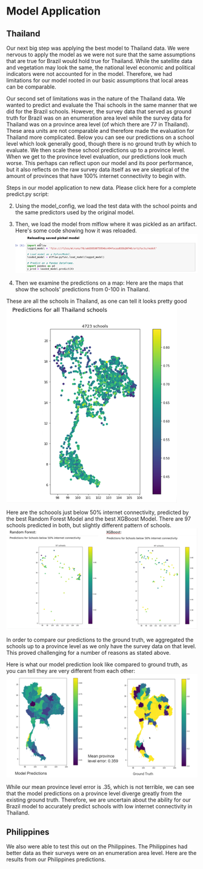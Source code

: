 # Model Application

## Thailand

Our next big step was applying the best model to Thailand data. We were nervous to apply the model as we were not sure that the same assumptions that are true for Brazil would hold true for Thailand. While the satellite data and vegetation may look the same, the national level economic and political indicators were not accounted for in the model. Therefore, we had limitations for our model rooted in our basic assumptions that local areas can be comparable.

Our second set of limitations was in the nature of the Thailand data. We wanted to predict and evaluate the Thai schools in the same manner that we did for the Brazil schools. However, the survey data that served as ground truth for Brazil was on an enumeration area level while the survey data for Thailand was on a province area level (of which there are 77 in Thailand). These area units are not comparable and therefore made the evaluation for Thailand more complicated. Below you can see our predictions on a school level which look generally good, though there is no ground truth by which to evaluate. We then scale these school predictions up to a province level. When we get to the province level evaluation, our predictions look much worse. This perhaps can reflect upon our model and its poor performance, but it also reflects on the raw survey data itself as we are skeptical of the amount of provinces that have 100% internet connectivity to begin with. 

Steps in our model application to new data. Please click here for a complete predict.py script: 

2. Using the model_config, we load the test data with the school points and the same predictors used by the original model.

1. Then, we load the model from mlflow where it was pickled as an artifact. Here's some code showing how it was reloaded.
![picklefile](Images/thailand_pickle_model.PNG)

3. Then we examine the predictions on a map: 
Here are the maps that show the schools' predictions from 0-100 in Thailand.

These are all the schools in Thailand, as one can tell it looks pretty good
![All_Schools](Images/RF_All_Schools.PNG)

Here are the schoools just below 50% internet connectivity, predicted by the best Random Forest Model and the best XGBoost Model. There are 97 schools predicted in both, but slightly different pattern of schools.
![RF_Schools](Images/Thailand_schols.PNG)


In order to compare our predictions to the ground truth, we aggregated the schools up to a province level as we only have the survey data on that level. This proved challenging for a number of reasons as stated above. 

Here is what our model prediction look like compared to ground truth, as you can tell they are very different from each other:
![Thailand_Province](Images/Thailand_province.PNG)

While our mean province level error is .35, which is not terrible, we can see that the model predictions on a province level diverge greatly from the existing ground truth. Therefore, we are uncertain about the ability for our Brazil model to accurately predict schools with low internet connectivity in Thailand.

## Philippines
We also were able to test this out on the Philippines. The Philippines had better data as their surveys were on an enumeration area level. Here are the results from our Philippines predictions. 